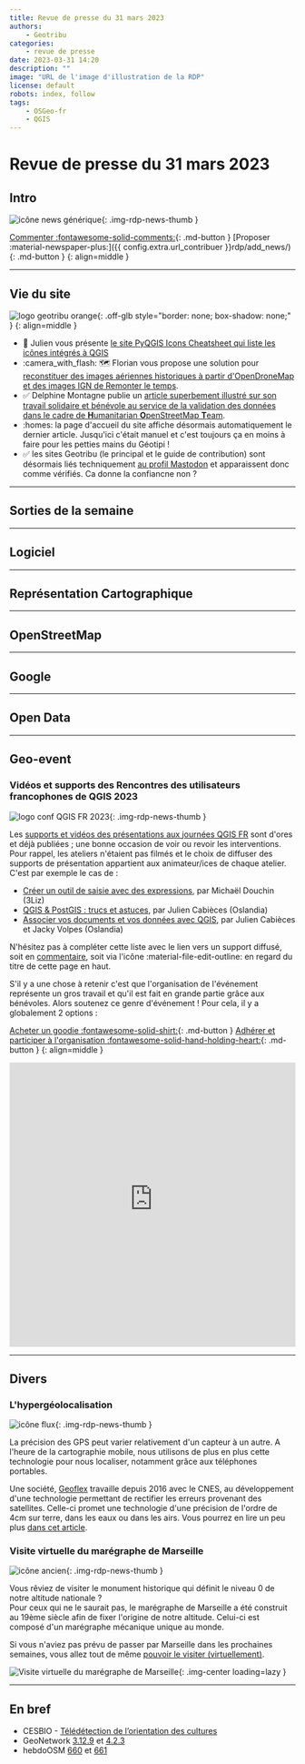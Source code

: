 ```yaml
---
title: Revue de presse du 31 mars 2023
authors:
    - Geotribu
categories:
    - revue de presse
date: 2023-03-31 14:20
description: ""
image: "URL de l'image d'illustration de la RDP"
license: default
robots: index, follow
tags:
    - OSGeo-fr
    - QGIS
---
```


# Revue de presse du 31 mars 2023

## Intro

![icône news générique](https://cdn.geotribu.fr/img/internal/icons-rdp-news/news.png "icône news générique"){: .img-rdp-news-thumb }

[Commenter :fontawesome-solid-comments:](#__comments){: .md-button }
[Proposer :material-newspaper-plus:]({{ config.extra.url_contribuer }}rdp/add_news/){: .md-button }
{: align=middle }

----

## Vie du site

![logo geotribu orange](https://cdn.geotribu.fr/img/internal/charte/geotribu_logo_rectangle_384x80.png "logo geotribu orange"){: .off-glb style="border: none; box-shadow: none;" }
{: align=middle }

- :book: Julien vous présente [le site PyQGIS Icons Cheatsheet qui liste les icônes intégrés à QGIS](/articles/2023/2023-03-24_pyqgis-icones-cheatsheet-automatisation/)
- :camera_with_flash: :world_map: Florian vous propose une solution pour [reconstituer des images aériennes historiques à partir d'OpenDroneMap et des images IGN de Remonter le temps](/articles/2023/2023-03-22_images_aeriennes_historiques/).
- :white_check_mark: Delphine Montagne publie un [article superbement illustré sur son travail solidaire et bénévole au service de la validation des données dans le cadre de **H**umanitarian **O**penStreetMap **T**eam](/articles/2023/2023-03-27_validation-data-HOT-OSM/).
- :homes: la page d'accueil du site affiche désormais automatiquement le dernier article. Jusqu'ici c'était manuel et c'est toujours ça en moins à faire pour les petties mains du Géotipi !
- :white_check_mark: les sites Geotribu (le principal et le guide de contribution) sont désormais liés techniquement [au profil Mastodon](https://mapstodon.space/@geotribu) et apparaissent donc comme vérifiés. Ca donne la confiancne non ?

----

## Sorties de la semaine

----

## Logiciel

----

## Représentation Cartographique

----

## OpenStreetMap

----

## Google

----

## Open Data

----

## Geo-event

### Vidéos et supports des Rencontres des utilisateurs francophones de QGIS 2023

![logo conf QGIS FR 2023](https://cdn.geotribu.fr/img/external/salons_conferences/qgis_fr/qgis_journees_francophones_2023_logo.svg){: .img-rdp-news-thumb }

Les [supports et vidéos des présentations aux journées QGIS FR](https://conf.qgis.osgeo.fr/2023/03/24/retrouver_les_presentations_2023.html) sont d'ores et déjà publiées ; une bonne occasion de voir ou revoir les interventions. Pour rappel, les ateliers n'étaient pas filmés et le choix de diffuser des supports de présentation appartient aux animateur/ices de chaque atelier. C'est par exemple le cas de :

- [Créer un outil de saisie avec des expressions](https://docs.3liz.org/formation-qgis-expressions/tp_outil_saisie/), par Michaël Douchin (3Liz)
- [QGIS & PostGIS : trucs et astuces](https://troopa81.github.io/presentations/qgisuserfr_ws_postgis_qgis/ws_postgis_qgis.html), par Julien Cabièces (Oslandia)
- [Associer vos documents et vos données avec QGIS](https://troopa81.github.io/presentations/qgisuserfr_ws_qgisdocs/ws_qgisdocs.html#/), par Julien Cabièces et Jacky Volpes (Oslandia)

N'hésitez pas à compléter cette liste avec le lien vers un support diffusé, soit en [commentaire](#__comments), soit via l'icône :material-file-edit-outline: en regard du titre de cette page en haut.

S'il y a une chose à retenir c'est que l'organisation de l'événement représente un gros travail et qu'il est fait en grande partie grâce aux bénévoles. Alors soutenez ce genre d'événement ! Pour cela, il y a globalement 2 options :

[Acheter un goodie :fontawesome-solid-shirt:](https://conf.qgis.osgeo.fr/z55_qgis_shop.html#!/all){: .md-button }
[Adhérer et participer à l'organisation :fontawesome-solid-hand-holding-heart:](https://www.osgeo.fr/comment/adherer/){: .md-button }
{: align=middle }

<iframe width="100%" height="500" src="https://www.youtube-nocookie.com/embed/videoseries?list=PLAl6XWer3JnMVkGTqU2zRp_n3xIeaQt-1" title="YouTube video player" frameborder="0" allow="accelerometer; autoplay; clipboard-write; encrypted-media; gyroscope; picture-in-picture; web-share" allowfullscreen></iframe>

----

## Divers

### L'hypergéolocalisation

![icône flux](https://cdn.geotribu.fr/img/internal/icons-rdp-news/flux.png){: .img-rdp-news-thumb }

La précision des GPS peut varier relativement d'un capteur à un autre. A l'heure de la cartographie mobile, nous utilisons de plus en plus cette technologie pour nous localiser, notamment grâce aux téléphones portables.

Une société, [Geoflex](https://www.geoflex.xyz/) travaille depuis 2016 avec le CNES, au développement d'une technologie permettant de rectifier les erreurs provenant des satellites. Celle-ci promet une technologie d'une précision de l'ordre de 4cm sur terre, dans les eaux ou dans les airs. Vous pourrez en lire un peu plus [dans cet article](https://siecledigital.fr/2023/03/21/geoflex-hypergeolocalisation-levee/).

### Visite virtuelle du marégraphe de Marseille

![icône ancien](https://cdn.geotribu.fr/img/internal/icons-rdp-news/ancien.png){: .img-rdp-news-thumb }

Vous rêviez de visiter le monument historique qui définit le niveau 0 de notre altitude nationale ?  
Pour ceux qui ne le saurait pas, le marégraphe de Marseille a été construit au 19ème siècle afin de fixer l'origine de notre altitude. Celui-ci est composé d'un marégraphe mécanique unique au monde.

Si vous n'aviez pas prévu de passer par Marseille dans les prochaines semaines, vous allez tout de même [pouvoir le visiter (virtuellement)](https://amis-maregraphe-marseille.fr/wp-content/plugins/visite-virtuelle/maregraphe/maregraphe.html).

![Visite virtuelle du marégraphe de Marseille](https://cdn.geotribu.fr/img/articles-blog-rdp/maregraphe_marseille.png){: .img-center loading=lazy }

----

## En bref

- CESBIO - [Télédétection de l’orientation des cultures](https://labo.obs-mip.fr/multitemp/teledetection-de-lorientation-des-cultures/)
- GeoNetwork [3.12.9](https://geonetwork-opensource.org/manuals/trunk/en/overview/change-log/version-3.12.9.html) et [4.2.3](https://geonetwork-opensource.org/manuals/4.0.x/en/overview/change-log/version-4.2.3.html)
- hebdoOSM [660](https://weeklyosm.eu/fr/archives/16378) et [661](https://weeklyosm.eu/fr/archives/16390)
